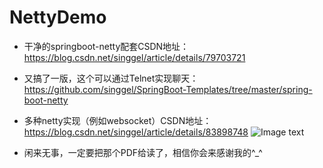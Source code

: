 # NettyDemo

* 干净的springboot-netty配套CSDN地址：https://blog.csdn.net/singgel/article/details/79703721

* 又搞了一版，这个可以通过Telnet实现聊天：https://github.com/singgel/SpringBoot-Templates/tree/master/spring-boot-netty

* 多种netty实现（例如websocket）CSDN地址：https://blog.csdn.net/singgel/article/details/83898748
![Image text](https://github.com/singgel/NettyDemo/blob/master/img-folder/1449291-f325e775de1c2dcd.png)

* 闲来无事，一定要把那个PDF给读了，相信你会来感谢我的^_^
